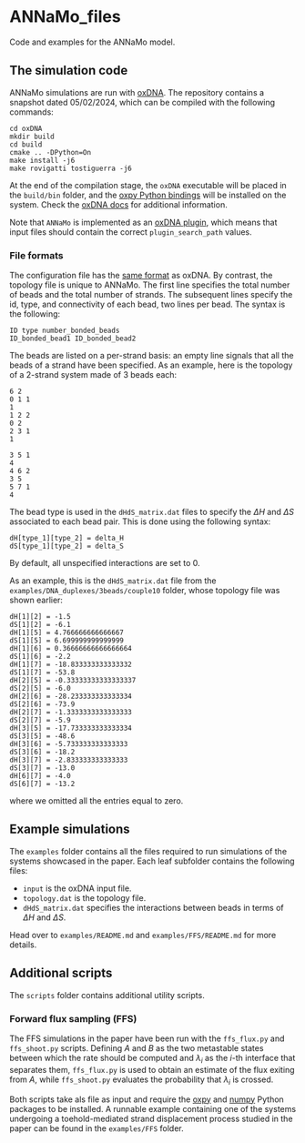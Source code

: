 # ANNaMo_files

Code and examples for the ANNaMo model.

## The simulation code

ANNaMo simulations are run with [oxDNA](https://github.com/lorenzo-rovigatti/oxDNA). The repository contains a snapshot dated 05/02/2024, which can be compiled with the following commands:

```
cd oxDNA
mkdir build
cd build
cmake .. -DPython=On
make install -j6
make rovigatti tostiguerra -j6
```

At the end of the compilation stage, the `oxDNA` executable will be placed in the `build/bin` folder, and the [oxpy Python bindings](https://lorenzo-rovigatti.github.io/oxDNA/oxpy/index.html) will be installed on the system. Check the [oxDNA docs](https://lorenzo-rovigatti.github.io/oxDNA/) for additional information.

Note that `ANNaMo` is implemented as an [oxDNA plugin](https://lorenzo-rovigatti.github.io/oxDNA/input.html#plugins-options), which means that input files should contain the correct `plugin_search_path` values.

### File formats

The configuration file has the [same format](https://lorenzo-rovigatti.github.io/oxDNA/configurations.html) as oxDNA. By contrast, the topology file is unique to ANNaMo. The first line specifies the total number of beads and the total number of strands. The subsequent lines specify the id, type, and connectivity of each bead, two lines per bead. The syntax is the following:

```
ID type number_bonded_beads
ID_bonded_bead1 ID_bonded_bead2
```

The beads are listed on a per-strand basis: an empty line signals that all the beads of a strand have been specified. As an example, here is the topology of a 2-strand system made of 3 beads each:

```
6 2
0 1 1
1
1 2 2
0 2
2 3 1
1

3 5 1
4
4 6 2
3 5
5 7 1
4

```

The bead type is used in the `dHdS_matrix.dat` files to specify the $\Delta H$ and $\Delta S$​ associated to each bead pair. This is done using the following syntax:

```
dH[type_1][type_2] = delta_H
dS[type_1][type_2] = delta_S
```

By default, all unspecified interactions are set to 0. 

As an example, this is the `dHdS_matrix.dat` file from the `examples/DNA_duplexes/3beads/couple10` folder, whose topology file was shown earlier:

```
dH[1][2] = -1.5
dS[1][2] = -6.1
dH[1][5] = 4.766666666666667
dS[1][5] = 6.699999999999999
dH[1][6] = 0.36666666666666664
dS[1][6] = -2.2
dH[1][7] = -18.833333333333332
dS[1][7] = -53.8
dH[2][5] = -0.33333333333333337
dS[2][5] = -6.0
dH[2][6] = -28.233333333333334
dS[2][6] = -73.9
dH[2][7] = -1.3333333333333333
dS[2][7] = -5.9
dH[3][5] = -17.733333333333334
dS[3][5] = -48.6
dH[3][6] = -5.733333333333333
dS[3][6] = -18.2
dH[3][7] = -2.833333333333333
dS[3][7] = -13.0
dH[6][7] = -4.0
dS[6][7] = -13.2
```

where we omitted all the entries equal to zero.

## Example simulations

The `examples` folder contains all the files required to run simulations of the systems showcased in the paper. Each leaf subfolder contains the following files:

* `input` is the oxDNA input file.
* `topology.dat` is the topology file.
* `dHdS_matrix.dat` specifies the interactions between beads in terms of $\Delta H$ and $\Delta S$​​.

Head over to `examples/README.md` and `examples/FFS/README.md` for more details.

## Additional scripts

The `scripts` folder contains additional utility scripts.

### Forward flux sampling (FFS)

The FFS simulations in the paper have been run with the `ffs_flux.py` and `ffs_shoot.py` scripts. Defining $A$ and $B$ as the two metastable states between which the rate should be computed and $\lambda_i$ as the $i$-th interface that separates them,  `ffs_flux.py` is used to obtain an estimate of the flux exiting from $A$, while `ffs_shoot.py` evaluates the probability that $\lambda_i$ is crossed.

Both scripts take als file as input and require the [oxpy](https://lorenzo-rovigatti.github.io/oxDNA/oxpy/index.html) and [numpy](https://numpy.org/) Python packages to be installed. A runnable example containing one of the systems undergoing a toehold-mediated strand displacement process studied in the paper can be found in the `examples/FFS` folder.
